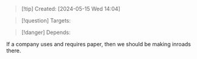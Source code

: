 
>[!tip] Created: [2024-05-15 Wed 14:04]

>[!question] Targets: 

>[!danger] Depends: 

If a company uses and requires paper, then we should be making inroads there.